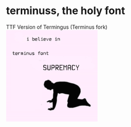 # terminuss, the holy font
TTF Version of Termingus (Terminus fork) \
<img src="https://github.com/scuderia666/terminuss/raw/main/.github/meme.jpg" loading="eager" width="250"/>
